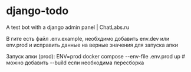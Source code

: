 # django-todo
A test bot with a django admin panel | ChatLabs.ru

В гите есть файл .env.example, необхдимо добавить env.dev или env.prod и исправить данные на верные значения для запуска апки

Запуск апки (prod):
ENV=prod docker compose --env-file .env.prod up # можно добавить --build если необходима пересборка
